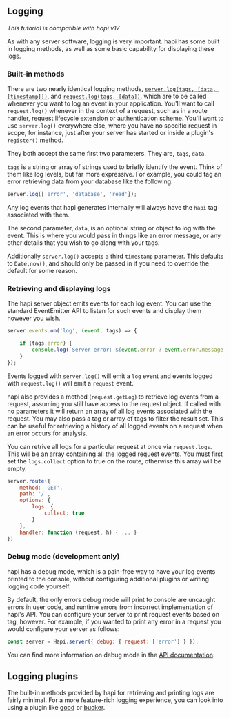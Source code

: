 ## Logging

_This tutorial is compatible with hapi v17_

As with any server software, logging is very important. hapi has some built in logging methods, as well as some basic capability for displaying these logs.

### Built-in methods

There are two nearly identical logging methods, [`server.log(tags, [data, [timestamp]])`](/api#-serverlogtags-data-timestamp), and [`request.log(tags, [data])`](https://hapijs.com/api#-requestlogtags-data), which are to be called whenever you want to log an event in your application. You'll want to call `request.log()` whenever in the context of a request, such as in a route handler, request lifecycle extension or authentication scheme. You'll want to use `server.log()` everywhere else, where you have no specific request in scope, for instance, just after your server has started or inside a plugin's `register()` method.

They both accept the same first two parameters. They are, `tags`, `data`.

`tags` is a string or array of strings used to briefly identify the event. Think of them like log levels, but far more expressive. For example, you could tag an error retrieving data from your database like the following:

```javascript
server.log(['error', 'database', 'read']);
```

Any log events that hapi generates internally will always have the `hapi` tag associated with them.

The second parameter, `data`, is an optional string or object to log with the event. This is where you would pass in things like an error message, or any other details that you wish to go along with your tags.

Additionally `server.log()` accepts a third `timestamp` parameter. This defaults to `Date.now()`, and should only be passed in if you need to override the default for some reason.

### Retrieving and displaying logs

The hapi server object emits events for each log event. You can use the standard EventEmitter API to listen for such events and display them however you wish.


```javascript
server.events.on('log', (event, tags) => {

    if (tags.error) {
        console.log(`Server error: ${event.error ? event.error.message : 'unknown'}`);
    }
});
```

Events logged with `server.log()` will emit a `log` event and events logged with `request.log()` will emit a `request` event.

hapi also provides a method (`request.getLog`) to retrieve log events from a request, assuming you still have access to the request object. If called with no parameters it will return an array of all log events associated with the request. You may also pass a tag or array of tags to filter the result set. This can be useful for retrieving a history of all logged events on a request when an error occurs for analysis.

You can retrive all logs for a particular request at once via `request.logs`. This will be an array containing all the logged request events. You must first set the `logs.collect` option to true on the route, otherwise this array will be empty.

```javascript
server.route({
    method: 'GET',
    path: '/',
    options: {
        logs: {
            collect: true
        }
    },
    handler: function (request, h) { ... }
})
```

### Debug mode (development only)

hapi has a debug mode, which is a pain-free way to have your log events printed to the console, without configuring additional plugins or writing logging code yourself.

By default, the only errors debug mode will print to console are uncaught errors in user code, and runtime errors from incorrect implementation of hapi's API. You can configure your server to print request events based on tag, however. For example, if you wanted to print any error in a request you would configure your server as follows:

```javascript
const server = Hapi.server({ debug: { request: ['error'] } });
```

You can find more information on debug mode in the [API documentation](https://hapijs.com/api#-serveroptionsdebug).

## Logging plugins

The built-in methods provided by hapi for retrieving and printing logs are fairly minimal. For a more feature-rich logging experience, you can look into using a plugin like [good](https://github.com/hapijs/good) or [bucker](https://github.com/nlf/bucker).
